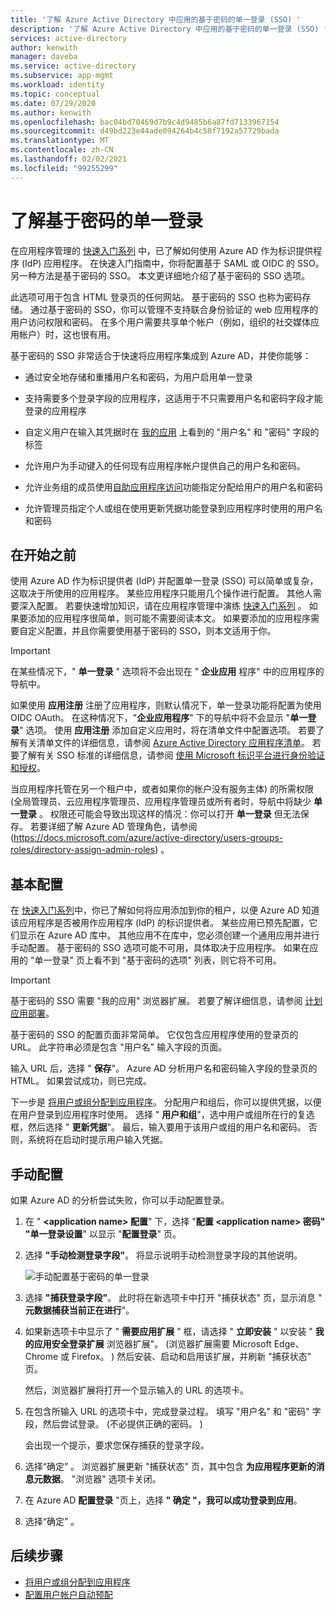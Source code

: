 ```yaml
---
title: '了解 Azure Active Directory 中应用的基于密码的单一登录 (SSO) '
description: '了解 Azure Active Directory 中应用的基于密码的单一登录 (SSO) '
services: active-directory
author: kenwith
manager: daveba
ms.service: active-directory
ms.subservice: app-mgmt
ms.workload: identity
ms.topic: conceptual
ms.date: 07/29/2020
ms.author: kenwith
ms.openlocfilehash: bac04bd70469d7b9c4d9485b6a87fd7133967154
ms.sourcegitcommit: d49bd223e44ade094264b4c58f7192a57729bada
ms.translationtype: MT
ms.contentlocale: zh-CN
ms.lasthandoff: 02/02/2021
ms.locfileid: "99255299"
---
```

# <a name="understand-password-based-single-sign-on"></a>了解基于密码的单一登录

在应用程序管理的 [快速入门系列](view-applications-portal.md) 中，已了解如何使用 Azure AD 作为标识提供程序 (IdP) 应用程序。 在快速入门指南中，你将配置基于 SAML 或 OIDC 的 SSO。 另一种方法是基于密码的 SSO。 本文更详细地介绍了基于密码的 SSO 选项。 

此选项可用于包含 HTML 登录页的任何网站。 基于密码的 SSO 也称为密码存储。 通过基于密码的 SSO，你可以管理不支持联合身份验证的 web 应用程序的用户访问权限和密码。 在多个用户需要共享单个帐户（例如，组织的社交媒体应用帐户）时，这也很有用。

基于密码的 SSO 非常适合于快速将应用程序集成到 Azure AD，并使你能够：

- 通过安全地存储和重播用户名和密码，为用户启用单一登录

- 支持需要多个登录字段的应用程序，这适用于不只需要用户名和密码字段才能登录的应用程序

- 自定义用户在输入其凭据时在 [我的应用](../user-help/my-apps-portal-end-user-access.md) 上看到的 "用户名" 和 "密码" 字段的标签

- 允许用户为手动键入的任何现有应用程序帐户提供自己的用户名和密码。

- 允许业务组的成员使用[自助应用程序访问](./manage-self-service-access.md)功能指定分配给用户的用户名和密码

-   允许管理员指定个人或组在使用更新凭据功能登录到应用程序时使用的用户名和密码 

## <a name="before-you-begin"></a>在开始之前

使用 Azure AD 作为标识提供者 (IdP) 并配置单一登录 (SSO) 可以简单或复杂，这取决于所使用的应用程序。 某些应用程序只能用几个操作进行配置。 其他人需要深入配置。 若要快速增加知识，请在应用程序管理中演练 [快速入门系列](view-applications-portal.md) 。 如果要添加的应用程序很简单，则可能不需要阅读本文。 如果要添加的应用程序需要自定义配置，并且你需要使用基于密码的 SSO，则本文适用于你。

> [!IMPORTANT] 
> 在某些情况下，" **单一登录** " 选项将不会出现在 " **企业应用** 程序" 中的应用程序的导航中。 
>
> 如果使用 **应用注册** 注册了应用程序，则默认情况下，单一登录功能将配置为使用 OIDC OAuth。 在这种情况下，"**企业应用程序**" 下的导航中将不会显示 "**单一登录**" 选项。 使用 **应用注册** 添加自定义应用时，将在清单文件中配置选项。 若要了解有关清单文件的详细信息，请参阅 [Azure Active Directory 应用程序清单](../develop/reference-app-manifest.md)。 若要了解有关 SSO 标准的详细信息，请参阅 [使用 Microsoft 标识平台进行身份验证和授权](../develop/authentication-vs-authorization.md#authentication-and-authorization-using-the-microsoft-identity-platform)。 
>
> 当应用程序托管在另一个租户中，或者如果你的帐户没有服务主体) 的所需权限 (全局管理员、云应用程序管理员、应用程序管理员或所有者时，导航中将缺少 **单一登录** 。 权限还可能会导致出现这样的情况：你可以打开 **单一登录** 但无法保存。 若要详细了解 Azure AD 管理角色，请参阅 (https://docs.microsoft.com/azure/active-directory/users-groups-roles/directory-assign-admin-roles) 。


## <a name="basic-configuration"></a>基本配置

在 [快速入门系列](view-applications-portal.md)中，你已了解如何将应用添加到你的租户，以便 Azure AD 知道该应用程序是否被用作应用程序 (IdP) 的标识提供者。 某些应用已预先配置，它们显示在 Azure AD 库中。 其他应用不在库中，您必须创建一个通用应用并进行手动配置。 基于密码的 SSO 选项可能不可用，具体取决于应用程序。 如果在应用的 "单一登录" 页上看不到 "基于密码的选项" 列表，则它将不可用。

> [!IMPORTANT]
> 基于密码的 SSO 需要 "我的应用" 浏览器扩展。 若要了解详细信息，请参阅 [计划应用部署](my-apps-deployment-plan.md)。

基于密码的 SSO 的配置页面非常简单。 它仅包含应用程序使用的登录页的 URL。 此字符串必须是包含 "用户名" 输入字段的页面。

输入 URL 后，选择 " **保存**"。 Azure AD 分析用户名和密码输入字段的登录页的 HTML。 如果尝试成功，则已完成。
 
下一步是 [将用户或组分配到应用程序](./assign-user-or-group-access-portal.md)。 分配用户和组后，你可以提供凭据，以便在用户登录到应用程序时使用。 选择 " **用户和组**"，选中用户或组所在行的复选框，然后选择 " **更新凭据**"。 最后，输入要用于该用户或组的用户名和密码。 否则，系统将在启动时提示用户输入凭据。
 

## <a name="manual-configuration"></a>手动配置

如果 Azure AD 的分析尝试失败，你可以手动配置登录。

1. 在 " **\<application name> 配置**" 下，选择 "**配置 \<application name> 密码" "单一登录设置**" 以显示 "**配置登录**" 页。 

2. 选择 **"手动检测登录字段"**。 将显示说明手动检测登录字段的其他说明。

   ![手动配置基于密码的单一登录](./media/configure-password-single-sign-on/password-configure-sign-on.png)
3. 选择 **"捕获登录字段"**。 此时将在新选项卡中打开 "捕获状态" 页，显示消息 " **元数据捕获当前正在进行**"。

4. 如果新选项卡中显示了 " **需要应用扩展** " 框，请选择 " **立即安装** " 以安装 " **我的应用安全登录扩展** 浏览器扩展"。  (浏览器扩展需要 Microsoft Edge、Chrome 或 Firefox。 ) 然后安装、启动和启用该扩展，并刷新 "捕获状态" 页。

   然后，浏览器扩展将打开一个显示输入的 URL 的选项卡。
5. 在包含所输入 URL 的选项卡中，完成登录过程。 填写 "用户名" 和 "密码" 字段，然后尝试登录。  (不必提供正确的密码。 ) 

   会出现一个提示，要求您保存捕获的登录字段。
6. 选择“确定”  。 浏览器扩展更新 "捕获状态" 页，其中包含 **为应用程序更新的消息元数据**。 "浏览器" 选项卡关闭。

7. 在 Azure AD **配置登录** "页上，选择 **" 确定 "，我可以成功登录到应用**。

8. 选择“确定”  。

## <a name="next-steps"></a>后续步骤

- [将用户或组分配到应用程序](./assign-user-or-group-access-portal.md)
- [配置用户帐户自动预配](../app-provisioning/configure-automatic-user-provisioning-portal.md)
